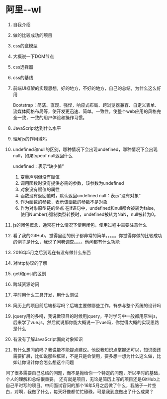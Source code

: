 # 阿里--wl
1. 自我介绍
2. 做的比较成功的项目
3. css的盒模型
4. 大概说一下DOM节点
5. css选择器
6. css的基线
7. 前端UI框架的实现思想，好的地方，不好的地方，自己的总结，为什么这么好用

    Bootstrap：简洁、直观、强悍，响应式布局、跨浏览器兼容、自定义表单、流媒体网格布局等，使开发更迅速、简单。一致性，使整个web应用的风格完全一致，一致的用户体验和操作习惯。
8. JavaScript达到什么水平
9. 理解js的作用域吗
10. undefined和null的区别，哪种情况下会出现undefined，哪种情况下会出现null，如果typeof null返回什么

    undefined：表示“缺少值”
    1. 变量声明但没有赋值
    2. 调用函数时没有提供必需的参数，该参数为undefined
    3. 对象没有赋值的属性
    4. 函数没有返回值时，默认返回undefined
    null：表示“没有对象”
    1. 作为函数的参数，表示该函数的参数不是对象
    2. 作为对象原型链的终点
    在if语句中，undefined和null都会被转为false，使用Number()强制类型转换时，undefined被转为NaN，null被转为0。
11. js的闭包概念，通常在什么情况下使用闭包，使用过程中需要注意什么
12. 看了我的GitHub，觉得里面的例子都非常的简单。。。。。你觉得你做的比较成功的例子是什么，我说了问卷调查。。。。他问都有什么功能
13. 2016年5月之后到现在有没有做什么东西
14. 对http协议的了解
15. get和post的区别
16. 跨域资源访问
17. 平时用什么工具开发，用什么测试
18. 简历上的项目前后端都写吗？后端主要做哪些工作，有参与整个系统的设计吗
19. jquery用的多吗，我说做项目的时候用jquery，平时学习中一般都用原生js，后来学了vue.js，然后就说那你能大概说一下vue吗，你觉得大概的实现思路是什么
20. 有没有了解JavaScript面向对象知识
21. 有什么想问的吗？我说能不能提点建议。他说我知识点掌握还可以，知识面还需要扩展，比如说那些框架，不是只是会使用，要多想一想为什么这么做，比如让你设计你会怎么想这个问题

问了很多需要自己总结的问题，而不是抛给你一个特定的问题，所以平时的基础，个人的理解和总结很重要。
还有就是项目，无论是简历上写的项目还是GitHub上自己平时写的项目。中间面试官问的那个16年5月之后做了什么，我脑子一片空白，对啊，我做了什么，每天好像都忙忙碌碌，可是我到底做出了什么成果？

